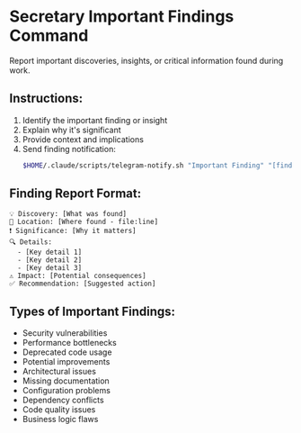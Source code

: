 # Secretary Important Findings Command

Report important discoveries, insights, or critical information found during work.

## Instructions:

1. Identify the important finding or insight
2. Explain why it's significant
3. Provide context and implications
4. Send finding notification:
   ```bash
   $HOME/.claude/scripts/telegram-notify.sh "Important Finding" "[finding details]" "findings"
   ```

## Finding Report Format:
```
💡 Discovery: [What was found]
📁 Location: [Where found - file:line]
❗ Significance: [Why it matters]
🔍 Details:
  - [Key detail 1]
  - [Key detail 2]
  - [Key detail 3]
⚠️ Impact: [Potential consequences]
✅ Recommendation: [Suggested action]
```

## Types of Important Findings:
- Security vulnerabilities
- Performance bottlenecks
- Deprecated code usage
- Potential improvements
- Architectural issues
- Missing documentation
- Configuration problems
- Dependency conflicts
- Code quality issues
- Business logic flaws